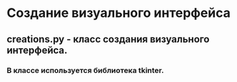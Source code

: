 # Создание визуального интерфейса
## __creations.py__ - класс создания визуального интерфейса.
### В классе используется библиотека tkinter.